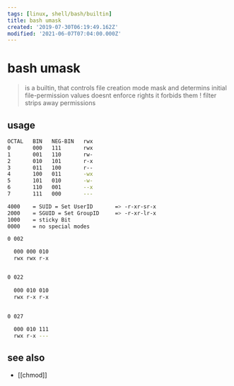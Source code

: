 ```yaml
---
tags: [linux, shell/bash/builtin]
title: bash umask
created: '2019-07-30T06:19:49.162Z'
modified: '2021-06-07T07:04:00.000Z'
---
```


# bash umask

> is a builtin, that controls file creation mode mask and determins initial file-permission values
> doesnt enforce rights it forbids them !
> filter strips away permissions

## usage

```sh
OCTAL   BIN   NEG-BIN   rwx
0       000   111       rwx
1       001   110       rw-
2       010   101       r-x
3       011   100       r--
4       100   011       -wx
5       101   010       -w-
6       110   001       --x
7       111   000       ---
```

```sh
4000    = SUID = Set UserID       => -r-xr-sr-x
2000    = SGUID = Set GroupID     => -r-xr-lr-x
1000    = sticky Bit
0000    = no special modes
```

```sh
0 002

  000 000 010
  rwx rwx r-x


0 022
 
  000 010 010
  rwx r-x r-x
  
  
0 027

  000 010 111
  rwx r-x ---
```

## see also
- [[chmod]]
